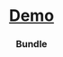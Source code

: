 <div align="center">

# [Demo](https://dibrovgleb.github.io/DibrovGleb-prof-task/)

### Bundle

</div>
